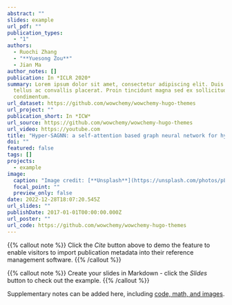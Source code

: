 ```yaml
---
abstract: ""
slides: example
url_pdf: ""
publication_types:
  - "1"
authors:
  - Ruochi Zhang
  - "**Yuesong Zou**"
  - Jian Ma
author_notes: []
publication: In *ICLR 2020*
summary: Lorem ipsum dolor sit amet, consectetur adipiscing elit. Duis posuere
  tellus ac convallis placerat. Proin tincidunt magna sed ex sollicitudin
  condimentum.
url_dataset: https://github.com/wowchemy/wowchemy-hugo-themes
url_project: ""
publication_short: In *ICW*
url_source: https://github.com/wowchemy/wowchemy-hugo-themes
url_video: https://youtube.com
title: "Hyper-SAGNN: a self-attention based graph neural network for hypergraphs"
doi: ""
featured: false
tags: []
projects:
  - example
image:
  caption: "Image credit: [**Unsplash**](https://unsplash.com/photos/pLCdAaMFLTE)"
  focal_point: ""
  preview_only: false
date: 2022-12-28T18:07:20.545Z
url_slides: ""
publishDate: 2017-01-01T00:00:00.000Z
url_poster: ""
url_code: https://github.com/wowchemy/wowchemy-hugo-themes
---
```


{{% callout note %}}
Click the _Cite_ button above to demo the feature to enable visitors to import publication metadata into their reference management software.
{{% /callout %}}

{{% callout note %}}
Create your slides in Markdown - click the _Slides_ button to check out the example.
{{% /callout %}}

Supplementary notes can be added here, including [code, math, and images](https://wowchemy.com/docs/writing-markdown-latex/).
